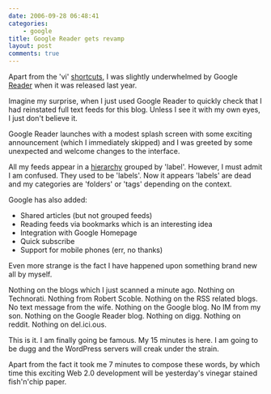 ```yaml
---
date: 2006-09-28 06:48:41
categories:
    - google
title: Google Reader gets revamp
layout: post
comments: true
---
```

Apart from the 'vi'
[shortcuts](http://www.nbrightside.com/blog/2005/10/10/google-reader/),
I was slightly underwhelmed by Google
[Reader](http://www.google.com/reader) when it was released last year.

Imagine my surprise, when I just used Google Reader to quickly check
that I had reinstated full text feeds for this blog. Unless I see it
with my own eyes, I just don't believe it.

Google Reader launches with a modest splash screen with some exciting
announcement (which I immediately skipped) and I was greeted by some
unexpected and welcome changes to the interface.

All my feeds appear in a
[hierarchy](http://flickr.com/photos/70276096@N00/255209620/) grouped by
'label'. However, I must admit I am confused. They used to be 'labels'.
Now it appears 'labels' are dead and my categories are 'folders' or
'tags' depending on the context.

Google has also added:

-   Shared articles (but not grouped feeds)
-   Reading feeds via bookmarks which is an interesting idea
-   Integration with Google Homepage
-   Quick subscribe
-   Support for mobile phones (err, no thanks)

Even more strange is the fact I have happened upon something brand new
all by myself.

Nothing on the blogs which I just scanned a minute ago. Nothing on
Technorati. Nothing from Robert Scoble. Nothing on the RSS related
blogs. No text message from the wife. Nothing on the Google blog. No IM
from my son. Nothing on the Google Reader blog. Nothing on digg. Nothing
on reddit. Nothing on del.ici.ous.

This is it. I am finally going be famous. My 15 minutes is here. I am
going to be dugg and the WordPress servers will creak under the strain.

Apart from the fact it took me 7 minutes to compose these words, by
which time this exciting Web 2.0 development will be yesterday's vinegar
stained fish'n'chip paper.
